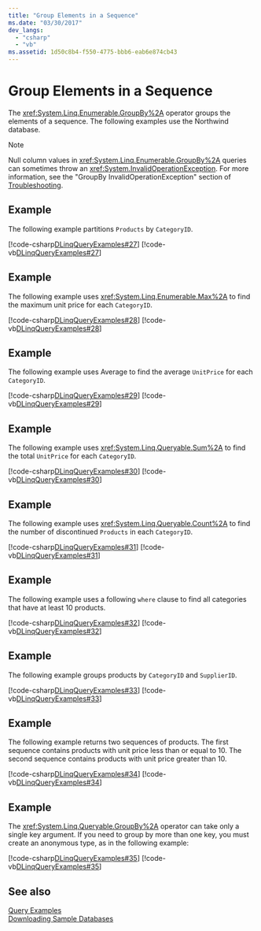 ```yaml
---
title: "Group Elements in a Sequence"
ms.date: "03/30/2017"
dev_langs: 
  - "csharp"
  - "vb"
ms.assetid: 1d50c8b4-f550-4775-bbb6-eab6e874cb43
---
```

# Group Elements in a Sequence
The <xref:System.Linq.Enumerable.GroupBy%2A> operator groups the elements of a sequence. The following examples use the Northwind database.  
  
> [!NOTE]
>  Null column values in <xref:System.Linq.Enumerable.GroupBy%2A> queries can sometimes throw an <xref:System.InvalidOperationException>. For more information, see the "GroupBy InvalidOperationException" section of [Troubleshooting](../../../../../../docs/framework/data/adonet/sql/linq/troubleshooting.md).  
  
## Example  
 The following example partitions `Products` by `CategoryID`.  
  
 [!code-csharp[DLinqQueryExamples#27](../../../../../../samples/snippets/csharp/VS_Snippets_Data/DLinqQueryExamples/cs/Program.cs#27)]
 [!code-vb[DLinqQueryExamples#27](../../../../../../samples/snippets/visualbasic/VS_Snippets_Data/DLinqQueryExamples/vb/Module1.vb#27)]  
  
## Example  
 The following example uses <xref:System.Linq.Enumerable.Max%2A> to find the maximum unit price for each `CategoryID`.  
  
 [!code-csharp[DLinqQueryExamples#28](../../../../../../samples/snippets/csharp/VS_Snippets_Data/DLinqQueryExamples/cs/Program.cs#28)]
 [!code-vb[DLinqQueryExamples#28](../../../../../../samples/snippets/visualbasic/VS_Snippets_Data/DLinqQueryExamples/vb/Module1.vb#28)]  
  
## Example  
 The following example uses Average to find the average `UnitPrice` for each `CategoryID`.  
  
 [!code-csharp[DLinqQueryExamples#29](../../../../../../samples/snippets/csharp/VS_Snippets_Data/DLinqQueryExamples/cs/Program.cs#29)]
 [!code-vb[DLinqQueryExamples#29](../../../../../../samples/snippets/visualbasic/VS_Snippets_Data/DLinqQueryExamples/vb/Module1.vb#29)]  
  
## Example  
 The following example uses <xref:System.Linq.Queryable.Sum%2A> to find the total `UnitPrice` for each `CategoryID`.  
  
 [!code-csharp[DLinqQueryExamples#30](../../../../../../samples/snippets/csharp/VS_Snippets_Data/DLinqQueryExamples/cs/Program.cs#30)]
 [!code-vb[DLinqQueryExamples#30](../../../../../../samples/snippets/visualbasic/VS_Snippets_Data/DLinqQueryExamples/vb/Module1.vb#30)]  
  
## Example  
 The following example uses <xref:System.Linq.Queryable.Count%2A> to find the number of discontinued `Products` in each `CategoryID`.  
  
 [!code-csharp[DLinqQueryExamples#31](../../../../../../samples/snippets/csharp/VS_Snippets_Data/DLinqQueryExamples/cs/Program.cs#31)]
 [!code-vb[DLinqQueryExamples#31](../../../../../../samples/snippets/visualbasic/VS_Snippets_Data/DLinqQueryExamples/vb/Module1.vb#31)]  
  
## Example  
 The following example uses a following `where` clause to find all categories that have at least 10 products.  
  
 [!code-csharp[DLinqQueryExamples#32](../../../../../../samples/snippets/csharp/VS_Snippets_Data/DLinqQueryExamples/cs/Program.cs#32)]
 [!code-vb[DLinqQueryExamples#32](../../../../../../samples/snippets/visualbasic/VS_Snippets_Data/DLinqQueryExamples/vb/Module1.vb#32)]  
  
## Example  
 The following example groups products by `CategoryID` and `SupplierID`.  
  
 [!code-csharp[DLinqQueryExamples#33](../../../../../../samples/snippets/csharp/VS_Snippets_Data/DLinqQueryExamples/cs/Program.cs#33)]
 [!code-vb[DLinqQueryExamples#33](../../../../../../samples/snippets/visualbasic/VS_Snippets_Data/DLinqQueryExamples/vb/Module1.vb#33)]  
  
## Example  
 The following example returns two sequences of products. The first sequence contains products with unit price less than or equal to 10. The second sequence contains products with unit price greater than 10.  
  
 [!code-csharp[DLinqQueryExamples#34](../../../../../../samples/snippets/csharp/VS_Snippets_Data/DLinqQueryExamples/cs/Program.cs#34)]
 [!code-vb[DLinqQueryExamples#34](../../../../../../samples/snippets/visualbasic/VS_Snippets_Data/DLinqQueryExamples/vb/Module1.vb#34)]  
  
## Example  
 The <xref:System.Linq.Queryable.GroupBy%2A> operator can take only a single key argument. If you need to group by more than one key, you must create an anonymous type, as in the following example:  
  
 [!code-csharp[DLinqQueryExamples#35](../../../../../../samples/snippets/csharp/VS_Snippets_Data/DLinqQueryExamples/cs/Program.cs#35)]
 [!code-vb[DLinqQueryExamples#35](../../../../../../samples/snippets/visualbasic/VS_Snippets_Data/DLinqQueryExamples/vb/Module1.vb#35)]  
  
## See also
 [Query Examples](../../../../../../docs/framework/data/adonet/sql/linq/query-examples.md)  
 [Downloading Sample Databases](../../../../../../docs/framework/data/adonet/sql/linq/downloading-sample-databases.md)
